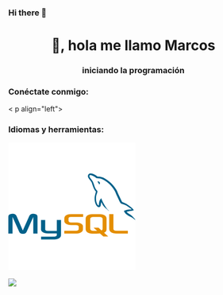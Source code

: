 ### Hi there 👋
<h1 align="center">👋, hola me llamo Marcos</h1>
<h3 align="center">iniciando la programación</h3>

<h3 align="left">Conéctate conmigo:</h3>
< p align="left">
</p>

<h3 align="left">Idiomas y herramientas:</h3>
<p align="left"> <a href="https://www.mysql.com/ " target="_blank" rel="noreferrer"> <img src="https://raw.githubusercontent.com/devicons/devicon/master/icons/mysql/mysql-original-wordmark.svg" alt="mysql" ancho="40" alto="40"wid"100"/> </a> </p>
<img src="https://mir-s3-cdn-cf.behance.net/project_modules/max_1200/5eeea355389655.59822ff824b72.gif">
